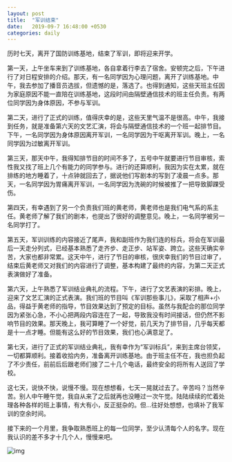 ```yaml
---
layout: post
title:  "军训结束"
date:   2019-09-7 16:48:00 +0530
categories: daily
---
```

历时七天，离开了国防训练基地，结束了军训，即将迎来开学。

第一天，上午坐车来到了训练基地，各自拿着行李去了宿舍。安顿完之后，下午进行了对日程安排的介绍。那天，有一名同学因为心理问题，离开了训练基地。中午，我去参加了播音员选拔，但遗憾的是，落选了。也得到通知，这些天班主任因为家庭原因不能一直陪在训练基地，这段时间由隔壁通信技术的班主任负责。有两位同学因为身体原因，不参与军训。

第二天，进行了正式的训练，值得庆幸的是，这些天里气温不是很高。中午，我接到任务，就是准备第六天的文艺汇演，将会与隔壁通信技术的一个班一起排节目。下午，一名同学因为身体原因离开军训，一名同学因为干呕离开军训。晚上，一名同学因为过敏离开军训。

第三天，那天中午，我得知排节目的时间不多了，五号中午就要进行节目审核，索性我又找了班上几个有能力的同学参与。进行的还算顺利，我因为实在太累，就在排练的地方睡着了，十点钟就回去了，据说他们写剧本的写到了凌晨一点多。那天，一名同学因为胃痛离开军训，一名同学因为洗碗的时候被推了一把导致脚踝受伤。

第四天，有幸遇到了另一个负责我们班的黄老师，黄老师也是我们电气系的系主任。黄老师了解了我们的剧本，也提出了很好的调整意见。晚上，一名同学被另一名同学打了。

第五天，军训训练的内容接近了尾声，我和副班作为我们连的标兵，将会在军训最后一天走分列式，已经基本熟悉了走齐步、走正步、站军姿、跨立。这些天确实辛苦，大家也都非常累。这天中午，进行了节目的审核，很庆幸我们的节目过审了，结束后黄老师又对我们的内容进行了调整，基本构建了最终的内容，为第二天正式表演做好了准备。

第六天，上午熟悉了军训结业典礼的流程。下午，进行了文艺表演的彩排。晚上，迎来了文艺汇演的正式表演。我们班的节目叫《军训那些事儿》，采取了相声+小品，得益于黄老师的指导，节目效果达到了预定的目标。虽然与我配合的那位同学因为紧张心急，不小心把两段内容连在了一起，导致我没有时间接话，但仍然不影响节目的效果。那天晚上，我可算睡了一个好觉，前几天为了排节目，几乎每天都是十一点才睡。但能有这么好的节目效果，我们也心满意足了。

第七天，进行了正式的军训结业典礼，我有幸作为“军训标兵”，来到主席台领奖，一切都算顺利。接着收拾内务，准备离开训练基地。由于班主任不在，我也担负起了不少责任，前前后后跟老师们接了二十几个电话，最终安全的将所有人送回了学校。

这七天，说快不快，说慢不慢。现在想想看，七天一晃就过去了。辛苦吗？当然辛苦。别人中午睡午觉，我自从来了之后就再也没睡过一次午觉。陆陆续续的忙着处理各种各样的班上事情，有大有小，反正挺杂的。但...往好处想想，也填补了我军训的空余时间。

接下来的一个月里，我争取熟悉班上的每一位同学，至少认清每个人的名字。现在我认识的差不多才十几个人，慢慢来吧。

![img](https://i.loli.net/2019/09/07/w5139ZkB6vmxAyM.jpg)
